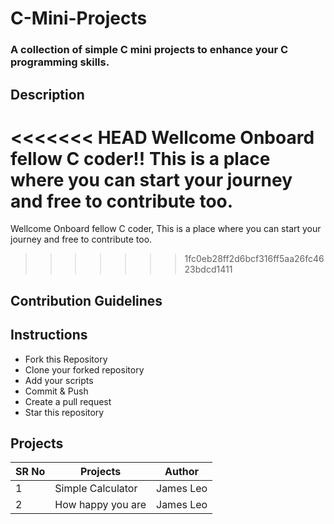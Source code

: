 # C-Mini-Projects
### A collection of simple C mini projects to enhance your C programming skills.


## Description

<<<<<<< HEAD
Wellcome Onboard fellow C coder!! This is a place where you can start your journey and free to contribute too.
=======
Wellcome Onboard fellow C coder, This is a place where you can start your journey and free to contribute too.
>>>>>>> 1fc0eb28ff2d6bcf316ff5aa26fc4623bdcd1411

## Contribution Guidelines

## Instructions
* Fork this Repository
* Clone your forked repository
* Add your scripts
* Commit & Push
* Create a pull request
* Star this repository

## Projects


|SR No |Projects  | Author|
--- | --- | ---|
|1|Simple Calculator|James Leo|
|2|How happy you are|James Leo|
